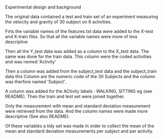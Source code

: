 Experimental design and background

The original data contained a test and train set of an experiment measuring the velocity and gravity of 30 subject on 6 activities.

Firts the variable names of the features.txt data were added to the X-test and X-train files. 
So that all the variable names were more of less descriptive 

Then all the Y_test data was added as a column to the X_test data.
The same was done for the train data. This column were the coded activities and was nemed 'Activity'

Then a column was added from the subject_test data and the subject_train data this Column are the numeric code of the 30 Subjects 
and the column was therfore named 'Subject'.

A column was added for the ACtivity labels : WALKING, SITTING eg (see README).
Then the train and test set were joined together.

Only the measurement with mean and standard deviation measurement were retrieved from the data. And the column names were made 
more descriptive (See also README).

Of these variables a tidy set was made in order to collect the mean of the mean and standard deviation measurements per subject 
and per activity.

